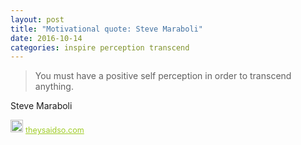 ```yaml
---
layout: post
title: "Motivational quote: Steve Maraboli"
date: 2016-10-14
categories: inspire perception transcend
---
```

> You must have a positive self perception in order to transcend anything.

Steve Maraboli

<span style="z-index:50;font-size:0.9em;"><img src="https://theysaidso.com/branding/theysaidso.png" height="20" width="20" alt="theysaidso.com"/><a href="https://theysaidso.com" title="Powered by quotes from theysaidso.com" style="color: #9fcc25; margin-left: 4px; vertical-align: middle;">theysaidso.com</a></span>
